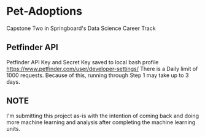 # Pet-Adoptions
Capstone Two in Springboard's Data Science Career Track

## Petfinder API

Petfinder API Key and Secret Key saved to local bash profile
https://www.petfinder.com/user/developer-settings/
There is a Daily limit of 1000 requests. Because of this, running through Step 1 may take up to 3 days.

## NOTE

I'm submitting this project as-is with the intention of coming back and doing more machine learning and analysis after completing the machine learning units. 